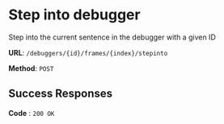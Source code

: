 # Step into debugger

Step into the current sentence in the debugger with a given ID

**URL**: `/debuggers/{id}/frames/{index}/stepinto`

**Method**: `POST`

## Success Responses

**Code** : `200 OK`
